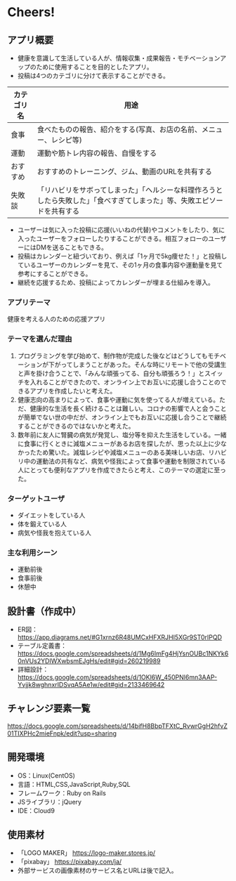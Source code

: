 # Cheers!

## アプリ概要
- 健康を意識して生活している人が、情報収集・成果報告・モチベーションアップのために使用することを目的としたアプリ。
- 投稿は4つのカテゴリに分けて表示することができる。

| カテゴリ名 | 用途 |
|---|---|
| 食事 | 食べたものの報告、紹介をする(写真、お店の名前、メニュー、レシピ等) |
| 運動 | 運動や筋トレ内容の報告、自慢をする |
| おすすめ | おすすめのトレーニング、ジム、動画のURLを共有する |
| 失敗談 | 「リハビリをサボってしまった」「ヘルシーな料理作ろうとしたら失敗した」「食べすぎてしまった」等、失敗エピソードを共有する |

- ユーザーは気に入った投稿に応援(いいねの代替)やコメントをしたり、気に入ったユーザーをフォローしたりすることができる。相互フォローのユーザーにはDMを送ることもできる。
- 投稿はカレンダーと紐づいており、例えば「1ヶ月で5kg痩せた！」と投稿しているユーザーのカレンダーを見て、その1ヶ月の食事内容や運動量を見て参考にすることができる。
- 継続を応援するため、投稿によってカレンダーが埋まる仕組みを導入。

### アプリテーマ
健康を考える人のための応援アプリ

### テーマを選んだ理由
1. プログラミングを学び始めて、制作物が完成した後などはどうしてもモチベーションが下がってしまうことがあった。そんな時にリモートで他の受講生と声を掛け合うことで、「みんな頑張ってる、自分も頑張ろう！」とスイッチを入れることができたので、オンライン上でお互いに応援し合うことのできるアプリを作成したいと考えた。
2. 健康志向の高まりによって、食事や運動に気を使ってる人が増えている。ただ、健康的な生活を長く続けることは難しい。コロナの影響で人と会うことが簡単でない世の中だが、オンライン上でもお互いに応援し合うことで継続することができるのではないかと考えた。
3. 数年前に友人に腎臓の病気が発覚し、塩分等を抑えた生活をしている。一緒に食事に行くときに減塩メニューがあるお店を探したが、思った以上に少なかったため驚いた。減塩レシピや減塩メニューのある美味しいお店、リハビリ中の運動法の共有など、病気や怪我によって食事や運動を制限されている人にとっても便利なアプリを作成できたらと考え、このテーマの選定に至った。

### ターゲットユーザ
- ダイエットをしている人
- 体を鍛えている人
- 病気や怪我を抱えている人

### 主な利用シーン
- 運動前後
- 食事前後
- 休憩中

## 設計書（作成中）
- ER図：https://app.diagrams.net/#G1xrnz6R48UMCxHFXRJHI5XGr9ST0rIPQD
- テーブル定義書：https://docs.google.com/spreadsheets/d/1Mg6ImFg4HjYsnOUBc1NKYk60nVUs2YDIWXwbsmEJgHs/edit#gid=260219989
- 詳細設計：https://docs.google.com/spreadsheets/d/1OKl6W_450PNl6mn3AAP-Yvjjk8wghnxrIDSvqA5Ae1w/edit#gid=2133469642

## チャレンジ要素一覧
https://docs.google.com/spreadsheets/d/14bifH8BbpTFXtC_RvwrGgH2hfvZ01TIXPHc2mieFnpk/edit?usp=sharing

## 開発環境
- OS：Linux(CentOS)
- 言語：HTML,CSS,JavaScript,Ruby,SQL
- フレームワーク：Ruby on Rails
- JSライブラリ：jQuery
- IDE：Cloud9

## 使用素材
- 「LOGO MAKER」 https://logo-maker.stores.jp/
- 「pixabay」 https://pixabay.com/ja/
- 外部サービスの画像素材のサービス名とURLは後で記入。